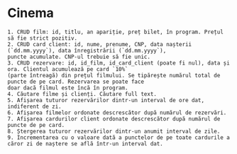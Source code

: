 # Cinema

    1. CRUD film: id, titlu, an apariție, preț bilet, în program. Prețul să fie strict pozitiv.  
    2. CRUD card client: id, nume, prenume, CNP, data nașterii (`dd.mm.yyyy`), data înregistrării (`dd.mm.yyyy`), 
    puncte acumulate. CNP-ul trebuie să fie unic.  
    3. CRUD rezervare: id, id_film, id_card_client (poate fi nul), data și ora. Clientul acumulează pe card `10%` 
    (parte întreagă) din prețul filmului. Se tipărește numărul total de puncte de pe card. Rezervarea se poate face 
    doar dacă filmul este încă în program.  
    4. Căutare filme și clienți. Căutare full text.  
    5. Afișarea tuturor rezervărilor dintr-un interval de ore dat, indiferent de zi.  
    6. Afișarea filmelor ordonate descrescător după numărul de rezervări.  
    7. Afișarea cardurilor client ordonate descrescător după numărul de puncte de pe card.  
    8. Ștergerea tuturor rezervărilor dintr-un anumit interval de zile.  
    9. Incrementarea cu o valoare dată a punctelor de pe toate cardurile a căror zi de naștere se află într-un interval dat.   
